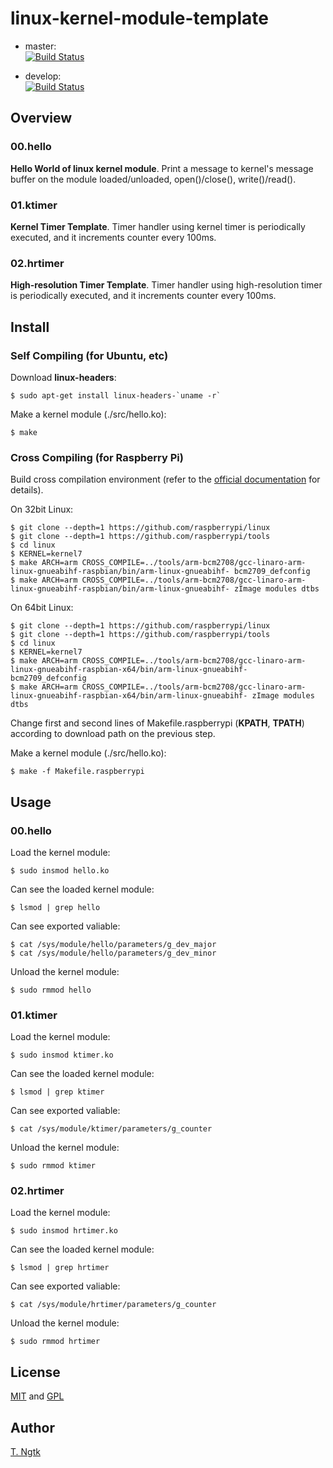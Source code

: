 # linux-kernel-module-template

* master:  
[![Build Status](https://travis-ci.org/ngtkt0909/linux-kernel-module-template.svg?branch=master)](https://travis-ci.org/ngtkt0909/linux-kernel-module-template)

* develop:  
[![Build Status](https://travis-ci.org/ngtkt0909/linux-kernel-module-template.svg?branch=develop)](https://travis-ci.org/ngtkt0909/linux-kernel-module-template)

## Overview
### 00.hello
**Hello World of linux kernel module**.
Print a message to kernel's message buffer
on the module loaded/unloaded, open()/close(), write()/read().

### 01.ktimer
**Kernel Timer Template**.
Timer handler using kernel timer is periodically executed, and
it increments counter every 100ms.

### 02.hrtimer
**High-resolution Timer Template**.
Timer handler using high-resolution timer is periodically executed, and
it increments counter every 100ms.

## Install
### Self Compiling (for Ubuntu, etc)
Download **linux-headers**:
```shell
$ sudo apt-get install linux-headers-`uname -r`
```

Make a kernel module (./src/hello.ko):
```shell
$ make
```

### Cross Compiling (for Raspberry Pi)
Build cross compilation environment
(refer to the [official documentation](https://www.raspberrypi.org/documentation/linux/kernel/building.md "link to KERNEL BUILDING") for details).

On 32bit Linux:
```shell
$ git clone --depth=1 https://github.com/raspberrypi/linux
$ git clone --depth=1 https://github.com/raspberrypi/tools
$ cd linux
$ KERNEL=kernel7
$ make ARCH=arm CROSS_COMPILE=../tools/arm-bcm2708/gcc-linaro-arm-linux-gnueabihf-raspbian/bin/arm-linux-gnueabihf- bcm2709_defconfig
$ make ARCH=arm CROSS_COMPILE=../tools/arm-bcm2708/gcc-linaro-arm-linux-gnueabihf-raspbian/bin/arm-linux-gnueabihf- zImage modules dtbs
```

On 64bit Linux:
```shell
$ git clone --depth=1 https://github.com/raspberrypi/linux
$ git clone --depth=1 https://github.com/raspberrypi/tools
$ cd linux
$ KERNEL=kernel7
$ make ARCH=arm CROSS_COMPILE=../tools/arm-bcm2708/gcc-linaro-arm-linux-gnueabihf-raspbian-x64/bin/arm-linux-gnueabihf- bcm2709_defconfig
$ make ARCH=arm CROSS_COMPILE=../tools/arm-bcm2708/gcc-linaro-arm-linux-gnueabihf-raspbian-x64/bin/arm-linux-gnueabihf- zImage modules dtbs
```

Change first and second lines of Makefile.raspberrypi (**KPATH**, **TPATH**) according to download path on the previous step.

Make a kernel module (./src/hello.ko):
```shell
$ make -f Makefile.raspberrypi
```

## Usage
### 00.hello
Load the kernel module:
```shell
$ sudo insmod hello.ko
```

Can see the loaded kernel module:
```shell
$ lsmod | grep hello
```

Can see exported valiable:
```shell
$ cat /sys/module/hello/parameters/g_dev_major
$ cat /sys/module/hello/parameters/g_dev_minor
```

Unload the kernel module:
```shell
$ sudo rmmod hello
```

### 01.ktimer
Load the kernel module:
```shell
$ sudo insmod ktimer.ko
```

Can see the loaded kernel module:
```shell
$ lsmod | grep ktimer
```

Can see exported valiable:
```shell
$ cat /sys/module/ktimer/parameters/g_counter
```

Unload the kernel module:
```shell
$ sudo rmmod ktimer
```

### 02.hrtimer
Load the kernel module:
```shell
$ sudo insmod hrtimer.ko
```

Can see the loaded kernel module:
```shell
$ lsmod | grep hrtimer
```

Can see exported valiable:
```shell
$ cat /sys/module/hrtimer/parameters/g_counter
```

Unload the kernel module:
```shell
$ sudo rmmod hrtimer
```

## License
[MIT](https://github.com/ngtkt0909/linux-kernel-module-template/blob/master/LICENSE-MIT) and
[GPL](https://github.com/ngtkt0909/linux-kernel-module-template/blob/master/LICENSE-GPL)

## Author
[T. Ngtk](https://github.com/ngtkt0909)
